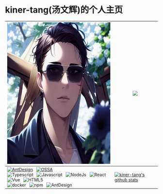 # kiner-tang(汤文辉)的个人主页

| <img src="./assets/images/avatar.jpg" width="467" height="467" /> | <a href="https://github.com/kiner-tang"><img width="467" src="https://github-readme-stats.vercel.app/api/top-langs/?username=kiner-tang&locale=cn&theme=prussian" /></a> |
| ------------------------------------------------------------ | ------------------------------------------------------------ |
| [![AntDesign](https://img.shields.io/badge/Member_Of_AntDesign-blue?logo=antdesign)](https://github.com/ant-design) &nbsp; [![OSSA](https://img.shields.io/badge/Member_Of_OSSA-orange)](https://github.com/NeteaseYanxuan/OSSA) <br /> ![Typescript](https://img.shields.io/badge/-Typescript-E34F26?style=flat-square&logo=Typescript&logoColor=white) &nbsp; ![Javascript](https://img.shields.io/badge/-Javascript-E34F26?style=flat-square&logo=Javascript&logoColor=white) &nbsp; ![NodeJs](https://img.shields.io/badge/-NodeJs-E34F26?style=flat-square&logo=Node.js&logoColor=white) &nbsp; ![React](https://img.shields.io/badge/-React-E34F26?style=flat-square&logo=react&logoColor=white) &nbsp; ![Vue](https://img.shields.io/badge/-Vue-E34F26?style=flat-square&logo=vue.js&logoColor=white) &nbsp; ![HTML5](https://img.shields.io/badge/-HTML5-E34F26?style=flat-square&logo=HTML5&logoColor=white) <br /> ![docker](https://img.shields.io/badge/-Docker-E34F26?style=flat-square&logo=docker&logoColor=white) &nbsp; ![npm](https://img.shields.io/badge/-NPM-E34F26?style=flat-square&logo=npm&logoColor=white) &nbsp; ![AntDesign](https://img.shields.io/badge/-AntDesign-E34F26?style=flat-square&logo=ant-design&logoColor=white) | [![kiner-tang's github stats](https://github-readme-stats.vercel.app/api?username=kiner-tang&theme=prussian&include_all_commits=true&show_icons=true&locale=cn)](https://github.com/kiner-tang) |

